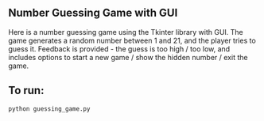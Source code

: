 ## Number Guessing Game with GUI

Here is a number guessing game using the Tkinter library with GUI.
The game generates a random number between 1 and 21, and the player tries to guess it.
Feedback is provided - the guess is too high / too low,
and includes options to start a new game / show the hidden number / exit the game.


## To run:

```
python guessing_game.py
```
